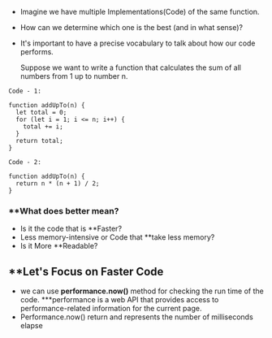 
- Imagine we have multiple Implementations(Code) of the same function.
- How can we determine which one is the best (and in what sense)?



- It's important to have a precise vocabulary to talk about how our code performs.

  Suppose we want to write a function that calculates the sum of all numbers from 1 up to number n.
```
Code - 1:

function addUpTo(n) {
  let total = 0;
  for (let i = 1; i <= n; i++) {
    total += i;
  }
  return total;
}

Code - 2:

function addUpTo(n) {
  return n * (n + 1) / 2;
}
```

### **What  does better mean?

- Is it the code that is **Faster?
- Less memory-intensive or Code that **take less memory?
- Is it More **Readable?


## **Let's Focus on Faster Code

- we can use **performance.now()** method for checking the run time of the code.
   ***performance is a web API that provides access to performance-related information for the current page.
- Performance.now() return and represents the number of milliseconds elapse
   